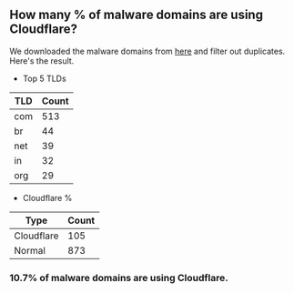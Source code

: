 ## How many % of malware domains are using Cloudflare?


We downloaded the malware domains from [here](https://urlhaus.abuse.ch) and filter out duplicates.
Here's the result.


[//]: # (start replacement)


- Top 5 TLDs

| TLD | Count |
| --- | --- |
| com | 513 |
| br | 44 |
| net | 39 |
| in | 32 |
| org | 29 |


- Cloudflare %

| Type | Count |
| --- | --- |
| Cloudflare | 105 |
| Normal | 873 |


### 10.7% of malware domains are using Cloudflare.